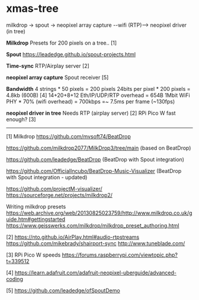 # xmas-tree

milkdrop -> spout -> neopixel array capture --wifi (RTP)--> neopixel driver (in tree)

**Milkdrop**
Presets for 200 pixels on a tree.. [1]

**Spout**
https://leadedge.github.io/spout-projects.html

**Time-sync**
RTP/Airplay server [2]

**neopixel array capture**
Spout receiver [5]

**Bandwidth**
4 strings * 50 pixels = 200 pixels
24bits per pixel * 200 pixels = 4.8kb (600B)  [4]
14+20+8+12 Eth/IP/UDP/RTP overhead = 654B
1Mbit WiFi PHY * 70% (wifi overhead) = 700kbps =~ 7.5ms per frame (~130fps)

**neopixel driver in tree**
Needs RTP (airplay server) [2]
RPi Pico W fast enough? [3]


------
[1] Milkdrop
https://github.com/mvsoft74/BeatDrop

https://github.com/milkdrop2077/MilkDrop3/tree/main
(based on BeatDrop)

https://github.com/leadedge/BeatDrop
(BeatDrop with Spout integration)

https://github.com/OfficialIncubo/BeatDrop-Music-Visualizer
(BeatDrop with Spout integration - updated)

https://github.com/projectM-visualizer/
https://sourceforge.net/projects/milkdrop2/

Writing milkdrop presets 
https://web.archive.org/web/20130825023759/http://www.milkdrop.co.uk/guide.htm#gettingstarted
https://www.geisswerks.com/milkdrop/milkdrop_preset_authoring.html

[2]
https://nto.github.io/AirPlay.html#audio-rtpstreams
https://github.com/mikebrady/shairport-sync
http://www.tuneblade.com/


[3] RPi Pico W speeds
https://forums.raspberrypi.com/viewtopic.php?t=339512

[4]
https://learn.adafruit.com/adafruit-neopixel-uberguide/advanced-coding

[5]
https://github.com/leadedge/ofSpoutDemo
